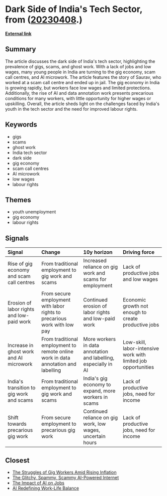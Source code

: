 # __Dark Side of India's Tech Sector__, from ([20230408](https://kghosh.substack.com/p/20230408).)

__[External link](https://www.context.news/big-tech/gigs-scams-ghost-work-india-tech-sectors-dark-side)__



## Summary

The article discusses the dark side of India's tech sector, highlighting the prevalence of gigs, scams, and ghost work. With a lack of jobs and low wages, many young people in India are turning to the gig economy, scam call centres, and AI microwork. The article features the story of Saurav, who worked at a scam call centre and ended up in jail. The gig economy in India is growing rapidly, but workers face low wages and limited protections. Additionally, the rise of AI and data annotation work presents precarious conditions for many workers, with little opportunity for higher wages or upskilling. Overall, the article sheds light on the challenges faced by India's youth in the tech sector and the need for improved labour rights.

## Keywords

* gigs
* scams
* ghost work
* India tech sector
* dark side
* gig economy
* scam call centres
* AI microwork
* low wages
* labour rights

## Themes

* youth unemployment
* gig economy
* labour rights

## Signals

| Signal                                    | Change                                                                             | 10y horizon                                                     | Driving force                                                  |
|:------------------------------------------|:-----------------------------------------------------------------------------------|:----------------------------------------------------------------|:---------------------------------------------------------------|
| Rise of gig economy and scam call centres | From traditional employment to gig work and scams                                  | Increased reliance on gig work and scams for employment         | Lack of productive jobs and low wages                          |
| Erosion of labor rights and low-paid work | From secure employment with labor rights to precarious work with low pay           | Continued erosion of labor rights and low-paid work             | Economic growth not enough to create productive jobs           |
| Increase in ghost work and AI microwork   | From traditional employment to remote online work in data annotation and labelling | More workers in data annotation and labelling, especially in AI | Low-skill, labor-intensive work with limited job opportunities |
| India's transition to gig work and scams  | From traditional employment to gig work and scams                                  | India's gig economy to expand, more workers in scams            | Lack of productive jobs, need for income                       |
| Shift towards precarious gig work         | From secure employment to precarious gig work                                      | Continued reliance on gig work, low wages, uncertain hours      | Lack of productive jobs, need for income                       |

## Closest

* [The Struggles of Gig Workers Amid Rising Inflation](d5620f5b1f4a80563ac4f5d523804658)
* [The Glitchy, Spammy, Scammy AI-Powered Internet](b30a4282af9e53ca673438a8223d9525)
* [The Impact of AI on Jobs](17cff4adea214f71c7a5eed15307b0e7)
* [AI Redefining Work-Life Balance](bc5ff4c170f1f63b34eb7ca70775d8d7)
